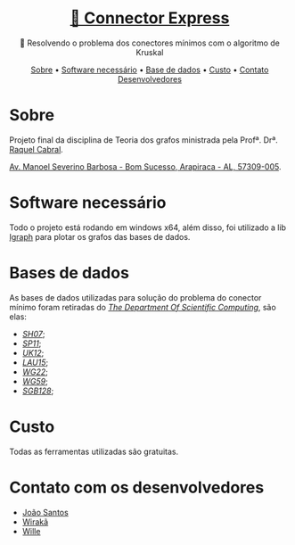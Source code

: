 <h1 align="center">
    <a href="https://github.com/eu-joao/Connector-Express">🔗 Connector Express</a>
</h1>
<p align="center">🚀 Resolvendo o problema dos conectores mínimos com o algoritmo de Kruskal</p>

<p align="center">
 <a href="">Sobre</a> •
 <a href="">Software necessário</a> •  
 <a href="">Base de dados</a> • 
 <a href="">Custo</a> • 
 <a href="">Contato Desenvolvedores</a>
</p>

# Sobre
Projeto final da disciplina de Teoria dos grafos ministrada pela Profª. Drª. [Raquel Cabral](http://lattes.cnpq.br/0319343616289472).

[Av. Manoel Severino Barbosa - Bom Sucesso, Arapiraca - AL, 57309-005](https://www.google.com/maps/place/UFAL,+Campus+de+Arapiraca/@-9.7013428,-36.6880506,18z/data=!4m5!3m4!1s0x0:0xc680c05ae30667fc!8m2!3d-9.7012582!4d-36.6873613!5m1!1e2).

# Software necessário
Todo o projeto está rodando em windows x64, além disso, foi utilizado a lib [Igraph](https://igraph.org/python/) para plotar os grafos das bases de dados.

# Bases de dados
As bases de dados utilizadas para solução do problema do conector mínimo foram retiradas do [*The Department Of Scientific Computing*](https://people.sc.fsu.edu/~jburkardt/datasets/cities/cities.html), são elas:
 - [*SH07*](https://people.sc.fsu.edu/~jburkardt/datasets/cities/sh07_dist.txt);
 - [*SP11*](https://people.sc.fsu.edu/~jburkardt/datasets/cities/sp11_dist.txt);
 - [*UK12*](https://people.sc.fsu.edu/~jburkardt/datasets/cities/uk12_dist.txt);
 - [*LAU15*](https://people.sc.fsu.edu/~jburkardt/datasets/cities/lau15_dist.txt);
 - [*WG22*](https://people.sc.fsu.edu/~jburkardt/datasets/cities/wg22_dist.txt);
 - [*WG59*](https://people.sc.fsu.edu/~jburkardt/datasets/cities/wg59_dist.txt);
 - [*SGB128*](https://people.sc.fsu.edu/~jburkardt/datasets/cities/sgb128_dist.txt);

# Custo
Todas as ferramentas utilizadas são gratuitas.

# Contato com os desenvolvedores
* [João Santos](#)
* [Wirakã](#)
* [Wille](#)